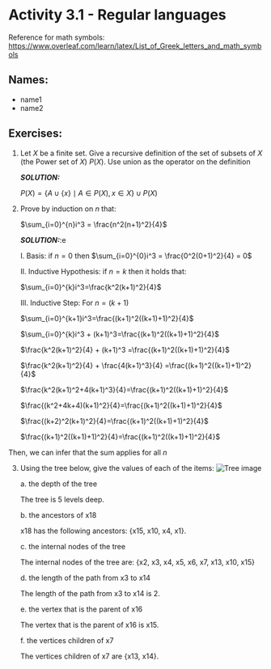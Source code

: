 # Activity 3.1 - Regular languages

Reference for math symbols:
https://www.overleaf.com/learn/latex/List_of_Greek_letters_and_math_symbols

## Names:
- name1
- name2


## Exercises:

1. Let $X$ be a finite set. Give a recursive definition of the set of subsets
    of $X$ (the Power set of $X$) $P(X)$.
    Use union as the operator on the definition

    _**SOLUTION:**_

    $P(X) = \{ A \cup \{x\} \mid A \in P(X), x \in X \} \cup P(X)$



2. Prove by induction on $n$ that:

    $\sum_{i=0}^{n}i^3 = \frac{n^2(n+1)^2}{4}$

    _**SOLUTION:**_:e
    
    I. Basis: if $n=0$ then $\sum_{i=0}^{0}i^3 = \frac{0^2(0+1)^2}{4} = 0$

    II. Inductive Hypothesis: if $n=k$ then it holds that:

    $\sum_{i=0}^{k}i^3=\frac{k^2(k+1)^2}{4}$

    III. Inductive Step: For $n=(k+1)$

    $\sum_{i=0}^{k+1}i^3=\frac{(k+1)^2((k+1)+1)^2}{4}$

    $\sum_{i=0}^{k}i^3 + (k+1)^3=\frac{(k+1)^2((k+1)+1)^2}{4}$

    $\frac{k^2(k+1)^2}{4} + (k+1)^3 =\frac{(k+1)^2((k+1)+1)^2}{4}$

    $\frac{k^2(k+1)^2}{4} + \frac{4(k+1)^3}{4} =\frac{(k+1)^2((k+1)+1)^2}{4}$

    $\frac{k^2(k+1)^2+4(k+1)^3}{4}=\frac{(k+1)^2((k+1)+1)^2}{4}$

    $\frac{(k^2+4k+4)(k+1)^2}{4}=\frac{(k+1)^2((k+1)+1)^2}{4}$

    $\frac{(k+2)^2(k+1)^2}{4}=\frac{(k+1)^2((k+1)+1)^2}{4}$

    $\frac{(k+1)^2((k+1)+1)^2}{4}=\frac{(k+1)^2((k+1)+1)^2}{4}$

Then, we can infer that the sum applies for all $n$




3. Using the tree below, give the values of each of the items:
![Tree image](sample_tree.png)

    a. the depth of the tree

    The tree is 5 levels deep.

    b. the ancestors of x18

    x18 has the following ancestors: {x15, x10, x4, x1}.

    c. the internal nodes of the tree

    The internal nodes of the tree are: {x2, x3, x4, x5, x6, x7, x13, x10, x15}

    d. the length of the path from x3 to x14

    The length of the path from x3 to x14 is 2.

    e. the vertex that is the parent of x16

    The vertex that is the parent of x16 is x15.

    f. the vertices children of x7

    The vertices children of x7 are {x13, x14}.
